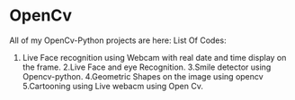 # OpenCv
All of my OpenCv-Python projects are here:
List Of Codes:
1. Live Face recognition using Webcam with real date and time display on the frame.
2.Live Face and eye Recognition.
3.Smile detector using Opencv-python.
4.Geometric Shapes on the image using opencv
5.Cartooning using Live webacm using Open Cv.
